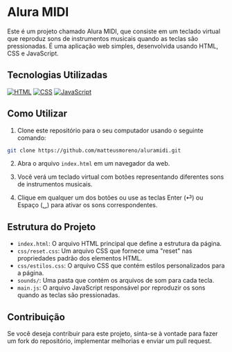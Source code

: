 # Alura MIDI

Este é um projeto chamado Alura MIDI, que consiste em um teclado virtual que reproduz sons de instrumentos musicais quando as teclas são pressionadas. É uma aplicação web simples, desenvolvida usando HTML, CSS e JavaScript.

## Tecnologias Utilizadas

[![HTML](https://img.shields.io/badge/HTML-5-orange)](https://www.w3.org/TR/html52/)
[![CSS](https://img.shields.io/badge/CSS-3-blue)](https://www.w3.org/TR/css-2022/)
[![JavaScript](https://img.shields.io/badge/JavaScript-ES6-yellow)](https://www.ecma-international.org/ecma-262/6.0/)

## Como Utilizar

1. Clone este repositório para o seu computador usando o seguinte comando:

```bash
git clone https://github.com/matteusmoreno/aluramidi.git
```

2. Abra o arquivo `index.html` em um navegador da web.

3. Você verá um teclado virtual com botões representando diferentes sons de instrumentos musicais.

4. Clique em qualquer um dos botões ou use as teclas Enter (⏎) ou Espaço (␣) para ativar os sons correspondentes.

## Estrutura do Projeto

- `index.html`: O arquivo HTML principal que define a estrutura da página.
- `css/reset.css`: Um arquivo CSS que fornece uma "reset" nas propriedades padrão dos elementos HTML.
- `css/estilos.css`: O arquivo CSS que contém estilos personalizados para a página.
- `sounds/`: Uma pasta que contém os arquivos de som para cada tecla.
- `main.js`: O arquivo JavaScript responsável por reproduzir os sons quando as teclas são pressionadas.

## Contribuição

Se você deseja contribuir para este projeto, sinta-se à vontade para fazer um fork do repositório, implementar melhorias e enviar um pull request.

